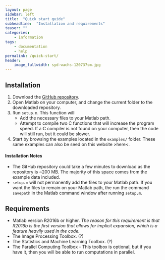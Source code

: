 ```yaml
---
layout: page
sidebar: left
title:  "Quick start guide"
subheadline:  "Installation and requirements"
teaser: ""
categories:
    - information
tags:
    - documentation
    - help
permalink: /quick-start/
header:
    image_fullwidth: syd-wachs-120737sm.jpg
---
```


## Installation

1. Download the [GitHub repository](https://github.com/jkpld/seed_point_detection.git).
2. Open Matlab on your computer, and change the current folder to the downloaded repository.
3. Run `setup.m`. This function will
    * Add the necessary files to your Matlab path.
    * Attempt to compile two C functions that will increase the program speed. If a C compiler is not found on your computer, then the code will still run, but it could be slower.
4. Start by browsing the examples located in the `examples/` folder. These same examples can also be seed on this website >here<.


#### Installation Notes
* The GitHub repository could take a few minutes to download as the repository is ~200 MB. The majority of this space comes from the example data included.
* `setup.m` will not permanently add the files to your Matlab path. If you want the files to remain on your Matlab path, the run the command `savepath` in the Matlab command window after running `setup.m`.

## Requirements

* Matlab version R2016b or higher. _The reason for this requirement is that R2016b is the first version that allows for implicit expansion, which is a feature heavily used in the code._
* The Image Processing Toolbox. (?)
* The Statistics and Machine Learning Toolbox. (?)
* The Parallel Computing Toolbox - This toolbox is optional, but if you have it, then you will be able to run computations in parallel.
